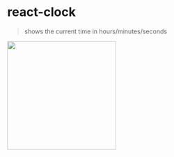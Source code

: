 # react-clock

> shows the current time in hours/minutes/seconds

[<img src='./scrn.gif' width='250'>](https://adnjoo.github.io/react-clock/)
